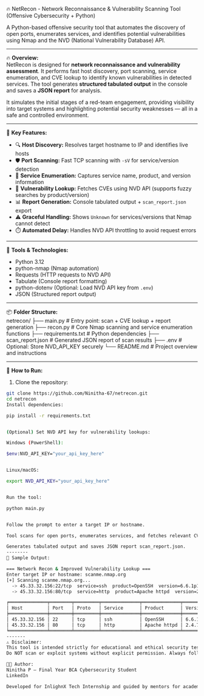 🔥 NetRecon - Network Reconnaissance & Vulnerability Scanning Tool (Offensive Cybersecurity + Python)  

A Python-based offensive security tool that automates the discovery of open ports, enumerates services, and identifies potential vulnerabilities using Nmap and the NVD (National Vulnerability Database) API.

---

🔥 **Overview:**  
NetRecon is designed for **network reconnaissance and vulnerability assessment**. It performs fast host discovery, port scanning, service enumeration, and CVE lookup to identify known vulnerabilities in detected services. The tool generates **structured tabulated output** in the console and saves a **JSON report** for analysis.

It simulates the initial stages of a red-team engagement, providing visibility into target systems and highlighting potential security weaknesses — all in a safe and controlled environment.

---

🎯 **Key Features:**  
- 🔍 **Host Discovery:** Resolves target hostname to IP and identifies live hosts  
- 🛡️ **Port Scanning:** Fast TCP scanning with `-sV` for service/version detection  
- 🧩 **Service Enumeration:** Captures service name, product, and version information  
- 📌 **Vulnerability Lookup:** Fetches CVEs using NVD API (supports fuzzy searches by product/version)  
- 📊 **Report Generation:** Console tabulated output + `scan_report.json` export  
- ⚠️ **Graceful Handling:** Shows `Unknown` for services/versions that Nmap cannot detect  
- ⏱️ **Automated Delay:** Handles NVD API throttling to avoid request errors  

---

🧰 **Tools & Technologies:**  
- Python 3.12  
- python-nmap (Nmap automation)  
- Requests (HTTP requests to NVD API)  
- Tabulate (Console report formatting)  
- python-dotenv (Optional: Load NVD API key from `.env`)  
- JSON (Structured report output)  

---

📦 **Folder Structure:**  
netrecon/
├── main.py # Entry point: scan + CVE lookup + report generation
├── recon.py # Core Nmap scanning and service enumeration functions
├── requirements.txt # Python dependencies
├── scan_report.json # Generated JSON report of scan results
├── .env # Optional: Store NVD_API_KEY securely
└── README.md # Project overview and instructions

---

🚀 **How to Run:**  

1. Clone the repository:

```bash
git clone https://github.com/Ninitha-67/netrecon.git
cd netrecon
Install dependencies:

pip install -r requirements.txt


(Optional) Set NVD API key for vulnerability lookups:

Windows (PowerShell):

$env:NVD_API_KEY="your_api_key_here"


Linux/macOS:

export NVD_API_KEY="your_api_key_here"


Run the tool:

python main.py


Follow the prompt to enter a target IP or hostname.

Tool scans for open ports, enumerates services, and fetches relevant CVEs.

Generates tabulated output and saves JSON report scan_report.json.
--------
📄 Sample Output:

=== Network Recon & Improved Vulnerability Lookup ===
Enter target IP or hostname: scanme.nmap.org
[+] Scanning scanme.nmap.org...
  -> 45.33.32.156:22/tcp  service=ssh  product=OpenSSH  version=6.6.1p1
  -> 45.33.32.156:80/tcp  service=http  product=Apache httpd  version=2.4.7

╒══════════════╤════════╤═════════╤══════════════╤══════════════╤════════════════╤════════════════╕
│ Host         │ Port   │ Proto   │ Service      │ Product      │ Version        │ CVEs (top 3)   │
╞══════════════╪════════╪═════════╪══════════════╪══════════════╪════════════════╪════════════════╡
│ 45.33.32.156 │ 22     │ tcp     │ ssh          │ OpenSSH      │ 6.6.1p1        │ None Found      │
│ 45.33.32.156 │ 80     │ tcp     │ http         │ Apache httpd │ 2.4.7          │ None Found      │
╘══════════════╧════════╧═════════╧══════════════╧══════════════╧════════════════╧═══
-------
⚠️ Disclaimer:
This tool is intended strictly for educational and ethical security testing.
Do NOT scan or exploit systems without explicit permission. Always follow responsible disclosure practices.

👩‍💻 Author:
Ninitha P – Final Year BCA Cybersecurity Student
LinkedIn

Developed for InlighnX Tech Internship and guided by mentors for academic research & SOC tools.


